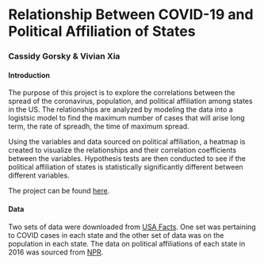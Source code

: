 # Relationship Between COVID-19 and Political Affiliation of States
### Cassidy Gorsky & Vivian Xia

#### Introduction
The purpose of this project is to explore the correlations 
between the spread of the coronavirus, population, and political affiliation among states in the US. The relationships 
are analyzed by modeling the data into a logistsic model to find the maximum number of cases that will arise long term,
the rate of spreadh, the time of maximum spread.

Using the variables and data sourced on political affiliation, a heatmap is created to visualize the 
relationships and their correlation coefficients between the variables. Hypothesis tests are then conducted
to see if the political affiliation of states is statistically significantly different between different variables.

The project can be found [here](https://deepnote.com/publish/04a5033c-8d00-4670-9979-6fd82d7af9d6).

#### Data
Two sets of data were downloaded from [USA Facts](https://usafacts.org/visualizations/coronavirus-covid-19-spread-map/).
One set was pertaining to COVID cases in each state and the other set of data was on the population in each state. 
The data on political affiliations of each state in 2016 was sourced from 
[NPR](https://www.npr.org/2016/11/08/500927768/2016-presidential-election-results-for-each-state).

